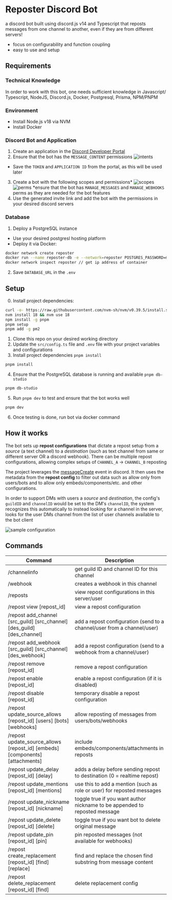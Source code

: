 # Reposter Discord Bot

a discord bot built using discord.js v14 and Typescript that reposts messages from one channel to another, even if they are from different servers!

-   focus on configurability and function coupling
-   easy to use and setup

## Requirements

### Technical Knowledge

In order to work with this bot, one needs sufficient knowledge in Javascript/ Typescript, NodeJS, Discord.js, Docker, Postgresql, Prisma, NPM/PNPM

### Environment

-   Install Node.js v18 via NVM
-   Install Docker

### Discord Bot and Application

1. Create an application in the [Discord Developer Portal](https://discord.com/developers/applications)
2. Ensure that the bot has the `MESSAGE_CONTENT` permissions
   ![intents](public/intents.png)

-   Save the `TOKEN` and `APPLICATION ID` from the portal, as this will be used later

3. Create a bot with the following scopes and permissions\*
   ![scopes](public/scopes.png)
   ![perms](public/perms.png)
   \*ensure that the bot has `MANAGE_MESSAGES` and `MANAGE_WEBHOOKS` perms as they are needed for the bot features
4. Use the generated invite link and add the bot with the permissions in your desired discord servers

### Database

1. Deploy a PostgreSQL instance

-   Use your desired postgresl hosting platform
-   Deploy it via Docker:

```bash
docker network create reposter
docker run --name reposter-db -e --network=reposter POSTGRES_PASSWORD=mysecretpassword -d -p 5432:5432 postgres
docker network inspect reposter // get ip address of container
```

2. Save `DATABASE_URL` in the `.env`

## Setup

0. Install project dependencies:

```bash
curl -o- https://raw.githubusercontent.com/nvm-sh/nvm/v0.39.5/install.sh | bash
nvm install 18 && nvm use 18
npm install -g pnpm
pnpm setup
pnpm add -g pm2
```

1. Clone this repo on your desired working directory
2. Update the `src/config.ts` file and `.env` file with your project variables and configurations
3. Install project dependencies `pnpm install`

```bash
pnpm install
```

4. Ensure that the PostgreSQL database is running and available `pnpm db-studio`

```bash
pnpm db-studio
```

5. Run `pnpm dev` to test and ensure that the bot works well

```bash
pnpm dev
```

6. Once testing is done, run bot via docker command

## How it works

The bot sets up **repost configurations** that dictate a repost setup from a _source_ (a text channel) to a _destination_ (such as text channel from same or different server OR a discord webhook). There can be multiple repost configurations, allowing complex setups of `CHANNEL_A` -> `CHANNEL_B` reposting

The project leverages the [messageCreate](https://discord.js.org/#/docs/discord.js/main/class/Client?scrollTo=e-messageCreate) event in discord. It then uses the metadata from the **repost config** to filter out data such as allow only from users/bots and to allow only embeds/components/etc. and other configurations.

In order to support DMs with users a _source_ and _destination_, the config's `guildID` and `channelID` would be set to the DM's `channelID`, the system recognizes this automatically to instead looking for a channel in the server, looks for the user DMs channel from the list of user channels available to the bot client

![sample configuration](public/repost_view.png)

## Commands

| Command                                                                      | Description                                                                |
| ---------------------------------------------------------------------------- | -------------------------------------------------------------------------- |
| /channelinfo                                                                 | get guild ID and channel ID for this channel                               |
| /webhook                                                                     | creates a webhook in this channel                                          |
| /reposts                                                                     | view repost configurations in this server/user                             |
| /repost view [repost_id]                                                     | view a repost configuration                                                |
| /repost add_channel [src_guild] [src_channel] [des_guild] [des_channel]      | add a repost configuration (send to a channel/user from a channel/user)    |
| /repost add_webhook [src_guild] [src_channel] [des_webhook]                  | add a repost configuration (send to a webhook from a channel/user)         |
| /repost remove [repost_id]                                                   | remove a repost configuration                                              |
| /repost enable [repost_id]                                                   | enable a repost configuration (if it is disabled)                          |
| /repost disable [repost_id]                                                  | temporary disable a repost configuration                                   |
| /repost update_source_allows [repost_id] [users] [bots] [webhooks]           | allow reposting of messages from users/bots/webhooks                       |
| /repost update_source_allows [repost_id] [embeds] [components] [attachments] | include embeds/components/attachments in reposts                           |
| /repost update_delay [repost_id] [delay]                                     | adds a delay before sending repost to destination (0 = realtime repost)    |
| /repost update_mentions [repost_id] [mentions]                               | use this to add a mention (such as role or user) for reposted messages     |
| /repost update_nickname [repost_id] [nickname]                               | toggle true if you want author nickname to be appended to reposted message |
| /repost update_delete [repost_id] [delete]                                   | toggle true if you want bot to delete original message                     |
| /repost update_pin [repost_id] [pin]                                         | pin reposted messages (not available for webhooks)                         |
| /repost create_replacement [repost_id] [find] [replace]                      | find and replace the chosen find substring from message content            |
| /repost delete_replacement [repost_id] [find]                                | delete replacement config                                                  |
